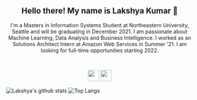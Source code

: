 <h2 align="center">Hello there! My name is Lakshya Kumar 👋</h2>
<p align="center">I'm a Masters in Information Systems Student at Northeastern University, Seattle and will be graduating in December 2021.
I am passionate about Machine Learning, Data Analysis and Business Intelligence.
I worked as an Solutions Architect Intern at Amazon Web Services in Summer '21. I am looking for full-time opportunities starting 2022.
</p></br>

<p align='center'>
<a href="https://www.linkedin.com/in/lakshyakumar24/"><img height="30" src="https://github.com/stephenajulu/WaylonWalker/blob/main/icon/linkedin.png?raw=true"></a>
<a href="https://lakshyakumar.com/"><img height="30" src="https://raw.githubusercontent.com/kumarlakshya24/kumarlakshya24/main/favicon.ico"></a>
</p>

![Lakshya's github stats](https://github-readme-stats.vercel.app/api?username=kumarlakshya24&theme=calm&show_icons=true)
![Top Langs](https://github-readme-stats.vercel.app/api/top-langs/?username=kumarlakshya24&theme=calm&layout=compact)
<a>
</a>
<a>
</a>
